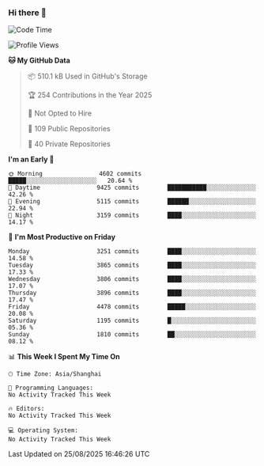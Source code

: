 ### Hi there 👋

<!--
**qbosen/qbosen** is a ✨ _special_ ✨ repository because its `README.md` (this file) appears on your GitHub profile.

Here are some ideas to get you started:

- 🔭 I’m currently working on ...
- 🌱 I’m currently learning ...
- 👯 I’m looking to collaborate on ...
- 🤔 I’m looking for help with ...
- 💬 Ask me about ...
- 📫 How to reach me: ...
- 😄 Pronouns: ...
- ⚡ Fun fact: ...
-->

<!--START_SECTION:waka-->
![Code Time](http://img.shields.io/badge/Code%20Time-2%2C111%20hrs%2036%20mins-blue)

![Profile Views](http://img.shields.io/badge/Profile%20Views-0-blue)

**🐱 My GitHub Data** 

> 📦 510.1 kB Used in GitHub's Storage 
 > 
> 🏆 254 Contributions in the Year 2025
 > 
> 🚫 Not Opted to Hire
 > 
> 📜 109 Public Repositories 
 > 
> 🔑 40 Private Repositories 
 > 
**I'm an Early 🐤** 

```text
🌞 Morning                4602 commits        █████░░░░░░░░░░░░░░░░░░░░   20.64 % 
🌆 Daytime                9425 commits        ███████████░░░░░░░░░░░░░░   42.26 % 
🌃 Evening                5115 commits        ██████░░░░░░░░░░░░░░░░░░░   22.94 % 
🌙 Night                  3159 commits        ████░░░░░░░░░░░░░░░░░░░░░   14.17 % 
```
📅 **I'm Most Productive on Friday** 

```text
Monday                   3251 commits        ████░░░░░░░░░░░░░░░░░░░░░   14.58 % 
Tuesday                  3865 commits        ████░░░░░░░░░░░░░░░░░░░░░   17.33 % 
Wednesday                3806 commits        ████░░░░░░░░░░░░░░░░░░░░░   17.07 % 
Thursday                 3896 commits        ████░░░░░░░░░░░░░░░░░░░░░   17.47 % 
Friday                   4478 commits        █████░░░░░░░░░░░░░░░░░░░░   20.08 % 
Saturday                 1195 commits        █░░░░░░░░░░░░░░░░░░░░░░░░   05.36 % 
Sunday                   1810 commits        ██░░░░░░░░░░░░░░░░░░░░░░░   08.12 % 
```


📊 **This Week I Spent My Time On** 

```text
🕑︎ Time Zone: Asia/Shanghai

💬 Programming Languages: 
No Activity Tracked This Week

🔥 Editors: 
No Activity Tracked This Week

💻 Operating System: 
No Activity Tracked This Week
```


 Last Updated on 25/08/2025 16:46:26 UTC
<!--END_SECTION:waka-->
